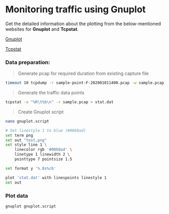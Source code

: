 ﻿# Monitoring traffic using Gnuplot

Get the detailed information about the plotting from the below-mentioned websites for **Gnuplot** and **Tcpstat**.

[Gnuplot](http://www.gnuplotting.org/plotting-data/)

[Tcpstat](https://frenchfries.net/paul/tcpstat/gnuplot_howto.html)

### Data preparation:

> Generate pcap for required duration from existing capture file

```bash
timeout 10 tcpdump -r sample-point-F-202001011400.pcap -w sample.pcap
```

> Generate the traffic data points

```bash
tcpstat -o "%R\t%b\n" -r sample.pcap > stat.dat
```

> Create Gnuplot script

```bash
nano gnuplot.script

# Set linestyle 1 to blue (#0060ad)
set term png
set out "test.png"
set style line 1 \
    linecolor rgb '#0060ad' \
    linetype 1 linewidth 2 \
    pointtype 7 pointsize 1.5

set format y '%.0s%cb'

plot 'stat.dat' with linespoints linestyle 1
set out
```

### Plot data

```bash
gnuplot gnuplot.script
```
